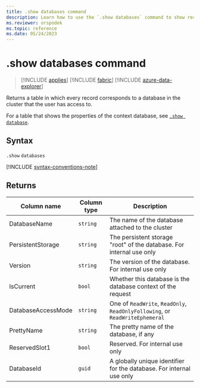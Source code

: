 ```yaml
---
title: .show databases command
description: Learn how to use the `.show databases` command to show records of databases in the cluster that the user has access to.
ms.reviewer: orspodek
ms.topic: reference
ms.date: 05/24/2023
---
```

# .show databases command

> [!INCLUDE [applies](../includes/applies-to-version/applies.md)] [!INCLUDE [fabric](../includes/applies-to-version/fabric.md)] [!INCLUDE [azure-data-explorer](../includes/applies-to-version/azure-data-explorer.md)]

Returns a table in which every record corresponds to a database in the cluster that the user has access to.

For a table that shows the properties of the context database, see [`.show database`](show-database.md).

## Syntax

`.show` `databases`

[!INCLUDE [syntax-conventions-note](../includes/syntax-conventions-note.md)]

## Returns

|Column name       |Column type|Description                                                                  |
|------------------|-----------|-----------------------------------------------------------------------------|
|DatabaseName      |`string`   |The name of the database attached to the cluster                    |
|PersistentStorage |`string`   |The persistent storage "root" of the database. For internal use only          |
|Version           |`string`   |The version of the database. For internal use only                       |
|IsCurrent         |`bool`     |Whether this database is the database context of the request                    |
|DatabaseAccessMode|`string`   |One of `ReadWrite`, `ReadOnly`, `ReadOnlyFollowing`, or `ReadWriteEphemeral`    |
|PrettyName        |`string`   |The pretty name of the database, if any                        |
|ReservedSlot1     |`bool`     |Reserved. For internal use only              |
|DatabaseId        |`guid`     |A globally unique identifier for the database. For internal use only          |
